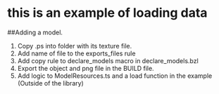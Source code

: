 # this is an example of loading data
 
##Adding a model.

1. Copy .ps into folder with its texture file.
2. Add name of file to the exports_files rule
3. Add copy rule to declare_models macro in declare_models.bzl 
4. Export the object and png file in the BUILD file.
5. Add logic to ModelResources.ts and a load function in the example (Outside of the library)

